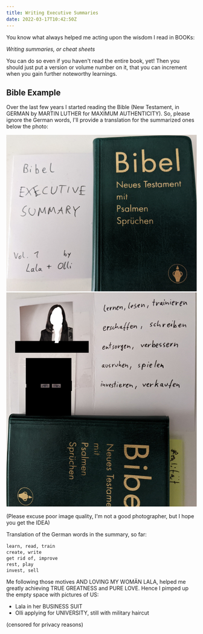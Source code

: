 ```yaml
---
title: Writing Executive Summaries
date: 2022-03-17T10:42:50Z
---
```


You know what always helped me acting upon the wisdom I read in BOOKs:

*Writing summaries, or cheat sheets*

You can do so even if you haven't read the entire book, yet!
Then you should just put a version or volume number on it, that you can increment when you gain further noteworthy learnings.

## Bible Example

Over the last few years I started reading the Bible (New Testament, in GERMAN by MARTIN LUTHER for MAXIMUM AUTHENTICITY). So, please ignore the German words, I'll provide a translation for the summarized ones below the photo:

![side-by-side](first.jpg)
![book-below](second.jpg)

(Please excuse poor image quality, I'm not a good photographer, but I hope you get the IDEA)

Translation of the German words in the summary, so far:

```
learn, read, train
create, write
get rid of, improve
rest, play
invest, sell
```

Me following those motives AND LOVING MY WOMÄN LALA, helped me greatly achieving TRUE GREATNESS and PURE LOVE. Hence I pimped up the empty space with pictures of US:

* Lala in her BUSINESS SUIT
* Olli applying for UNIVERSITY, still with military haircut

(censored for privacy reasons)

